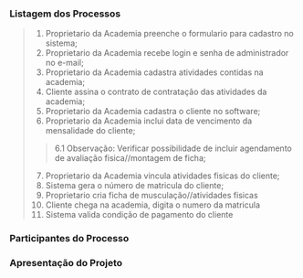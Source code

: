 ### Listagem dos Processos

> 1. Proprietario da Academia preenche o formulario para cadastro no sistema;
> 2. Proprietario da Academia recebe login e senha de administrador no e-mail;
> 3. Proprietario da Academia cadastra atividades contidas na academia;
> 4. Cliente assina o contrato de contratação das atividades da academia;
> 5. Proprietario da Academia cadastra o cliente no software;
> 6. Proprietario da Academia inclui data de vencimento da mensalidade do cliente; 
 >> 6.1 Observação: Verificar possibilidade de incluir agendamento de avaliação fisica//montagem de ficha;
> 7. Proprietario da Academia vincula atividades fisicas do cliente;
> 8. Sistema gera o número de matricula do cliente; 
> 9. Proprietario cria ficha de musculação//atividades fisicas 
> 10. Cliente chega na academia, digita o numero da matricula
> 11. Sistema valida condição de pagamento do cliente

### Participantes do Processo

### Apresentação do Projeto
